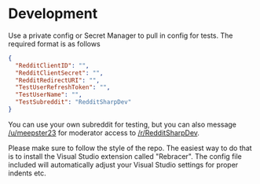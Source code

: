 # Development

Use a private config or Secret Manager to pull in config for tests. The required format is as follows

```json
{
  "RedditClientID": "",
  "RedditClientSecret": "",
  "RedditRedirectURI": "",
  "TestUserRefreshToken": "",
  "TestUserName": "",
  "TestSubreddit": "RedditSharpDev"
}
```

You can use your own subreddit for testing, but you can also message [/u/meepster23](https://reddit.com/u/meepster23) for moderator
access to [/r/RedditSharpDev](https://reddit.com/r/RedditSharpDev).

Please make sure to follow the style of the repo. The easiest way to do that is to install the Visual Studio extension called "Rebracer".
The config file included will automatically adjust your Visual Studio settings for proper indents etc.
